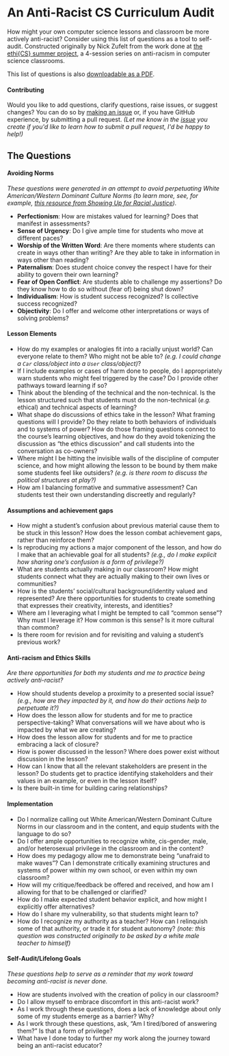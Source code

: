 # An Anti-Racist CS Curriculum Audit

How might your own computer science lessons and classroom be more actively anti-racist? Consider using this list of questions as a tool to self-audit. Constructed originally by Nick Zufelt from the work done at [the ethi{CS} summer project](https://tanginstitute.andover.edu/blog/2020/the-ethics-summer-project-1), a 4-session series on anti-racism in computer science classrooms.

This list of questions is also [downloadable as a PDF](https://github.com/nzufelt/anti-racist-curriculum-audit/raw/master/anti-racist-curriculum-audit.pdf).

#### Contributing

Would you like to add questions, clarify questions, raise issues, or suggest changes? You can do so by [making an issue](https://github.com/nzufelt/anit-racist-curriculum-audit/issues) or, if you have GitHub experience, by submitting a pull request. _(Let me know in the [issue](https://github.com/nzufelt/anit-racist-curriculum-audit/issues) you create if you'd like to learn how to submit a pull request, I'd be happy to help!)_

## The Questions

#### Avoiding Norms
_These questions were generated in an attempt to avoid perpetuating White American/Western Dominant Culture Norms (to learn more, see, for example, [this resource from Showing Up for Racial Justice](https://www.showingupforracialjustice.org/white-supremacy-culture-characteristics.html))._

* **Perfectionism**: How are mistakes valued for learning? Does that manifest in assessments?
* **Sense of Urgency**: Do I give ample time for students who move at different paces? 
* **Worship of the Written Word**: Are there moments where students can create in ways other than writing? Are they able to take in information in ways other than reading?
* **Paternalism**: Does student choice convey the respect I have for their ability to govern their own learning?
* **Fear of Open Conflict**: Are students able to challenge my assertions? Do they know how to do so without (fear of) being shut down?
* **Individualism**: How is student success recognized? Is collective success recognized? 
* **Objectivity**: Do I offer and welcome other interpretations or ways of solving problems?

#### Lesson Elements
* How do my examples or analogies fit into a racially unjust world? Can everyone relate to them? Who might not be able to? _(e.g. I could change a `Car` class/object into a `User` class/object)_?
* If I include examples or cases of harm done to people, do I appropriately warn students who might feel triggered by the case? Do I provide other pathways toward learning if so?
* Think about the blending of the technical and the non-technical. Is the lesson structured such that students must do the non-technical (_e.g._ ethical) and technical aspects of learning?
* What shape do discussions of ethics take in the lesson? What framing questions will I provide? Do they relate to both behaviors of individuals and to systems of power? How do those framing questions connect to the course’s learning objectives, and how do they avoid tokenizing the discussion as “the ethics discussion” and call students into the conversation as co-owners?
* Where might I be hitting the invisible walls of the discipline of computer science, and how might allowing the lesson to be bound by them make some students feel like outsiders? _(e.g. is there room to discuss the political structures at play?)_
* How am I balancing formative and summative assessment? Can students test their own understanding discreetly and regularly?

#### Assumptions and achievement gaps
* How might a student’s confusion about previous material cause them to be stuck in this lesson? How does the lesson combat achievement gaps, rather than reinforce them? 
* Is reproducing my actions a major component of the lesson, and how do I make that an achievable goal for all students? _(e.g., do I make explicit how sharing one’s confusion is a form of privilege?)_
* What are students actually making in our classroom? How might students connect what they are actually making to their own lives or communities?
* How is the students’ social/cultural background/identity valued and represented? Are there opportunities for students to create something that expresses their creativity, interests, and identities?
* Where am I leveraging what I might be tempted to call “common sense”? Why must I leverage it? How common is this sense? Is it more cultural than common?
* Is there room for revision and for revisiting and valuing a student’s previous work?

#### Anti-racism and Ethics Skills
_Are there opportunities for both my students and me to practice being actively anti-racist?_

* How should students develop a proximity to a presented social issue? _(e.g., how are they impacted by it, and how do their actions help to perpetuate it?)_
* How does the lesson allow for students and for me to practice perspective-taking? What conversations will we have about who is impacted by what we are creating?
* How does the lesson allow for students and for me to practice embracing a lack of closure?
* How is power discussed in the lesson? Where does power exist without discussion in the lesson?
* How can I know that all the relevant stakeholders are present in the lesson? Do students get to practice identifying stakeholders and their values in an example, or even in the lesson itself?
* Is there built-in time for building caring relationships?

#### Implementation
* Do I normalize calling out White American/Western Dominant Culture Norms in our classroom and in the content, and equip students with the language to do so?
* Do I offer ample opportunities to recognize white, cis-gender, male, and/or heterosexual privilege in the classroom and in the content?
* How does my pedagogy allow me to demonstrate being “unafraid to make waves”? Can I demonstrate critically examining structures and systems of power within my own school, or even within my own classroom?
* How will my critique/feedback be offered and received, and how am I allowing for that to be challenged or clarified?
* How do I make expected student behavior explicit, and how might I explicitly offer alternatives?
* How do I share my vulnerability, so that students might learn to?
* How do I recognize my authority as a teacher? How can I relinquish some of that authority, or trade it for student autonomy? _(note: this question was constructed originally to be asked by a white male teacher to himself)_

#### Self-Audit/Lifelong Goals
_These questions help to serve as a reminder that my work toward becoming anti-racist is never done._

* How are students involved with the creation of policy in our classroom?
* Do I allow myself to embrace discomfort in this anti-racist work? 
* As I work through these questions, does a lack of knowledge about only some of my students emerge as a barrier? Why?
* As I work through these questions, ask, “Am I tired/bored of answering them?” Is that a form of privilege?
* What have I done today to further my work along the journey toward being an anti-racist educator?